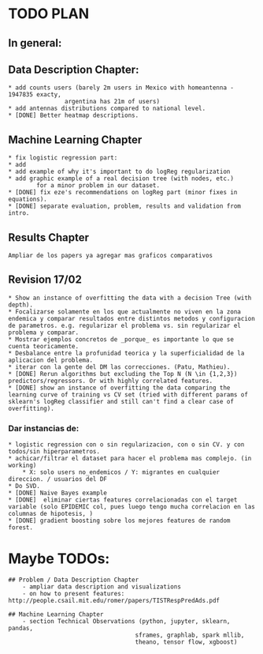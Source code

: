 # TODO PLAN

## In general:

## Data Description Chapter:
    * add counts users (barely 2m users in Mexico with homeantenna - 1947835 exacty, 
                    argentina has 21m of users)
    * add antennas distributions compared to national level.
    * [DONE] Better heatmap descriptions.

## Machine Learning Chapter 
    * fix logistic regression part:
    * add
    * add example of why it's important to do logReg regularization
    * add graphic example of a real decision tree (with nodes, etc.) 
            for a minor problem in our dataset.
    * [DONE] fix eze's recommendations on logReg part (minor fixes in equations).
    * [DONE] separate evaluation, problem, results and validation from intro.

## Results Chapter
    Ampliar de los papers ya agregar mas graficos comparativos

## Revision 17/02
    * Show an instance of overfitting the data with a decision Tree (with depth).
    * Focalizarse solamente en los que actualmente no viven en la zona endemica y comparar resultados entre distintos metodos y configuracion de parametros. e.g. regularizar el problema vs. sin regularizar el problema y comparar.
    * Mostrar ejemplos concretos de _porque_ es importante lo que se cuenta teoricamente.
    * Desbalance entre la profunidad teorica y la superficialidad de la aplicacion del problema.
    * iterar con la gente del DM las correcciones. (Patu, Mathieu).
    * [DONE] Rerun algorithms but excluding the Top N (N \in {1,2,3}) predictors/regressors. Or with highly correlated features.
    * [DONE] show an instance of overfitting the data comparing the learning curve of training vs CV set (tried with different params of sklearn's logReg classifier and still can't find a clear case of overfitting). 

### Dar instancias de:
    * logistic regression con o sin regularizacion, con o sin CV. y con todos/sin hiperparametros.
    * achicar/filtrar el dataset para hacer el problema mas complejo. (in working) 
        * X: solo users no_endemicos / Y: migrantes en cualquier direccion. / usuarios del DF
    * Do SVD.
    * [DONE] Naive Bayes example
    * [DONE]  eliminar ciertas features correlacionadas con el target variable (solo EPIDEMIC col, pues luego tengo mucha correlacion en las columnas de hipotesis, )
    * [DONE] gradient boosting sobre los mejores features de random forest.

# Maybe TODOs:
    ## Problem / Data Description Chapter
        - ampliar data description and visualizations
        - on how to present features: http://people.csail.mit.edu/romer/papers/TISTRespPredAds.pdf 

    ## Machine Learning Chapter
        - section Technical Observations (python, jupyter, sklearn, pandas, 
                                        sframes, graphlab, spark mllib, 
                                        theano, tensor flow, xgboost)

